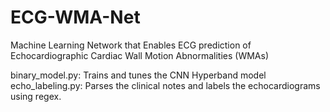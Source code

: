 # ECG-WMA-Net
Machine Learning Network that Enables ECG prediction of Echocardiographic Cardiac Wall Motion Abnormalities (WMAs)

binary_model.py: Trains and tunes the CNN Hyperband model
echo_labeling.py: Parses the clinical notes and labels the echocardiograms using regex.

